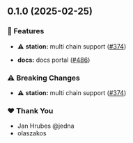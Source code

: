 ## 0.1.0 (2025-02-25)


### 🚀 Features

- ⚠️  **station:** multi chain support ([#374](https://github.com/dfinity/orbit/pull/374))

- **docs:** docs portal ([#486](https://github.com/dfinity/orbit/pull/486))


### ⚠️  Breaking Changes

- ⚠️  **station:** multi chain support ([#374](https://github.com/dfinity/orbit/pull/374))

### ❤️  Thank You

- Jan Hrubes @jedna
- olaszakos